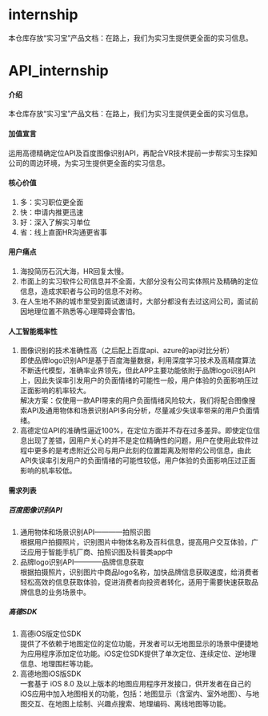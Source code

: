 # internship
本仓库存放“实习宝”产品文档：在路上，我们为实习生提供更全面的实习信息。
# API_internship

#### 介绍
本仓库存放“实习宝”产品文档：在路上，我们为实习生提供更全面的实习信息。

#### 加值宣言
运用高德精确定位API及百度图像识别API，再配合VR技术提前一步帮实习生探知公司的周边环境，为实习生提供更全面的实习信息。


#### 核心价值

1.  多：实习职位更全面
2.  快：申请内推更迅速
3.  好：深入了解实习单位
4.  省：线上直面HR沟通更省事

#### 用户痛点

1.  海投简历石沉大海，HR回复太慢。
2.  市面上的实习软件公司信息并不全面，大部分没有公司实体照片及精确的定位信息，造成求职者与公司的信息不对称。
3.  在人生地不熟的城市里受到面试邀请时，大部分都没有去过这间公司，面试前因地理位置不熟悉等心理障碍会害怕。

#### 人工智能概率性
1.  图像识别的技术准确性高（之后配上百度api、azure的api对比分析）  
即使品牌logo识别API是基于百度海量数据，利用深度学习技术及高精度算法不断迭代模型，准确率业界领先，但此APP主要功能依附于品牌logo识别API上，因此失误率引发用户的负面情绪的可能性一般，用户体验的负面影响压过正面影响的机率较大。  
解决方案：仅使用一款API带来的用户负面情绪风险较大，我们将配合图像搜索API及通用物体和场景识别API多向分析，尽量减少失误率带来的用户负面情绪。  
2.  高德定位API的准确性逼近100%，在定位方面并不存在过多差异。即使定位信息出现了差错，因用户关心的并不是定位精确性的问题，用户在使用此软件过程中更多的是考虑附近公司与用户此刻的位置距离及附带的公司信息，由此API失误率引发用户的负面情绪的可能性较低，用户体验的负面影响压过正面影响的机率较低。

#### 需求列表
##### 百度图像识别API
1.  通用物体和场景识别API————拍照识图  
根据用户拍摄照片，识别图片中物体名称及百科信息，提高用户交互体验，广泛应用于智能手机厂商、拍照识图及科普类app中
2.  品牌logo识别API————品牌信息获取  
根据拍摄照片，识别图片中商品logo名称，加快品牌信息获取速度，给消费者轻松高效的信息获取体验，促进消费者向投资者转化，适用于需要快速获取品牌信息的业务场景中。

##### 高德SDK
1.  高德iOS版定位SDK  
提供了不依赖于地图定位的定位功能，开发者可以无地图显示的场景中便捷地为应用程序添加定位功能。iOS定位SDK提供了单次定位、连续定位、逆地理信息、地理围栏等功能。
2.  高德地图iOS版SDK  
一套基于 iOS 8.0 及以上版本的地图应用程序开发接口，供开发者在自己的iOS应用中加入地图相关的功能，包括：地图显示（含室内、室外地图）、与地图交互、在地图上绘制、兴趣点搜索、地理编码、离线地图等功能。



